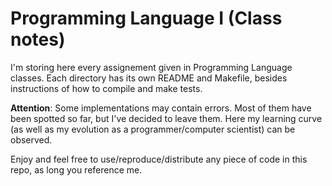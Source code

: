 # Programming Language I (Class notes)

I'm storing here every assignement given in Programming Language classes. Each directory has its own README and Makefile, besides instructions of how to compile and make tests.

<b>Attention</b>: Some implementations may contain errors. Most of them have been spotted so far, but I've decided to leave them. Here my learning curve (as well as my evolution as a programmer/computer scientist) can be observed.

Enjoy and feel free to use/reproduce/distribute any piece of code in this repo, as long you reference me.
